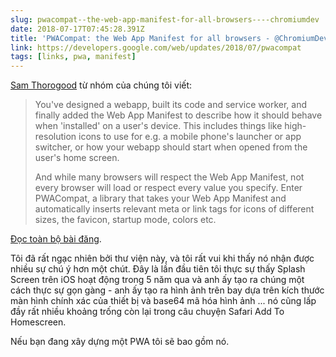 ```yaml
---
slug: pwacompat--the-web-app-manifest-for-all-browsers----chromiumdev
date: 2018-07-17T07:45:28.391Z
title: 'PWACompat: the Web App Manifest for all browsers - @ChromiumDev'
link: https://developers.google.com/web/updates/2018/07/pwacompat
tags: [links, pwa, manifest]
---
```

[Sam Thorogood](https://dev.to/samthor) từ nhóm của chúng tôi viết:

> You've designed a webapp, built its code and service worker, and finally added the Web App Manifest to describe how it should behave when 'installed' on a user's device. This includes things like high-resolution icons to use for e.g. a mobile phone's launcher or app switcher, or how your webapp should start when opened from the user's home screen.
> 
> And while many browsers will respect the Web App Manifest, not every browser will load or respect every value you specify. Enter PWACompat, a library that takes your Web App Manifest and automatically inserts relevant meta or link tags for icons of different sizes, the favicon, startup mode, colors etc.


[Đọc toàn bộ bài đăng](https://developers.google.com/web/updates/2018/07/pwacompat).

Tôi đã rất ngạc nhiên bởi thư viện này, và tôi rất vui khi thấy nó nhận được nhiều sự chú ý hơn một chút. Đây là lần đầu tiên tôi thực sự thấy Splash Screen trên iOS hoạt động trong 5 năm qua và anh ấy tạo ra chúng một cách thực sự gọn gàng - anh ấy tạo ra hình ảnh trên bay dựa trên kích thước màn hình chính xác của thiết bị và base64 mã hóa hình ảnh ... nó cũng lấp đầy rất nhiều khoảng trống còn lại trong câu chuyện Safari Add To Homescreen.

Nếu bạn đang xây dựng một PWA tôi sẽ bao gồm nó.
